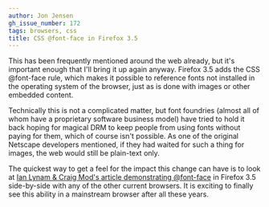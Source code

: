 ```yaml
---
author: Jon Jensen
gh_issue_number: 172
tags: browsers, css
title: CSS @font-face in Firefox 3.5
---
```


This has been frequently mentioned around the web already, but it's important enough that I'll bring it up again anyway. Firefox 3.5 adds the CSS @font-face rule, which makes it possible to reference fonts not installed in the operating system of the browser, just as is done with images or other embedded content.

Technically this is not a complicated matter, but font foundries (almost all of whom have a proprietary software business model) have tried to hold it back hoping for magical DRM to keep people from using fonts without paying for them, which of course isn't possible. As one of the original Netscape developers mentioned, if they had waited for such a thing for images, the web would still be plain-text only.

The quickest way to get a feel for the impact this change can have is to look at [Ian Lynam &amp; Craig Mod's article demonstrating @font-face](http://craigmod.com/journal/font-face/) in Firefox 3.5 side-by-side with any of the other current browsers. It is exciting to finally see this ability in a mainstream browser after all these years.
